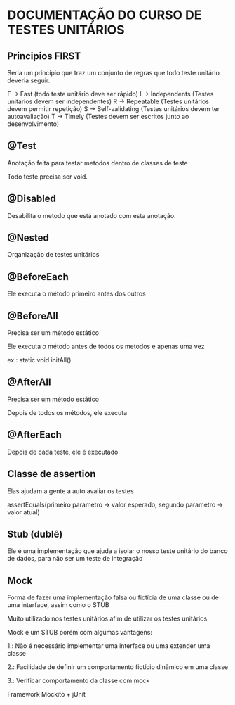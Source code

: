 # DOCUMENTAÇÃO DO CURSO DE TESTES UNITÁRIOS

## Principios FIRST

Seria um princípio que traz um conjunto de regras que todo teste unitário deveria seguir.


F -> Fast (todo teste unitário deve ser rápido)
I -> Independents (Testes unitários devem ser independentes)
R -> Repeatable (Testes unitários devem permitir repetição)
S -> Self-validating (Testes unitários devem ter autoavaliação)
T -> Timely (Testes devem ser escritos junto ao desenvolvimento)



## @Test


Anotação feita para testar metodos dentro de classes de teste

Todo teste precisa ser void.


## @Disabled

Desabilita o metodo que está anotado com esta anotação.


## @Nested

Organização de testes unitários


## @BeforeEach

Ele executa o método primeiro antes dos outros

## @BeforeAll

Precisa ser um método estático

Ele executa o método antes de todos os metodos e apenas uma vez

ex.: static void initAll()


## @AfterAll

Precisa ser um método estático

Depois de todos os métodos, ele executa


## @AfterEach

Depois de cada teste, ele é executado


## Classe de assertion

Elas ajudam a gente a auto avaliar os testes


assertEquals(primeiro parametro -> valor esperado, segundo parametro -> valor atual)



## Stub (dublê)


Ele é uma implementação que ajuda a isolar o nosso teste unitário do banco de dados, para não ser um teste de integração



## Mock


Forma de fazer uma implementação falsa ou fictícia de uma classe ou de uma interface, assim como o STUB

Muito utilizado nos testes unitários afim de utilizar os testes unitários

Mock é um STUB porém com algumas vantagens:

1.: Não é necessário implementar uma interface ou uma extender uma classe

2.: Facilidade de definir um comportamento fictício dinâmico em uma classe

3.: Verificar comportamento da classe com mock


Framework Mockito + jUnit
